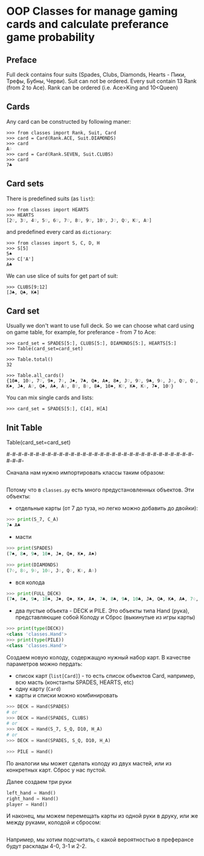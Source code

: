 OOP Classes for manage gaming cards and calculate preferance game probability
====================================

Preface
--------------------

Full deck contains four suits (Spades, Clubs, Diamonds, Hearts - Пики, Трефы, Бубны, Черви).
Suit can not be ordered.
Every suit contain 13 Rank (from 2 to Ace).
Rank can be ordered (i.e. Ace>King and 10<Queen) 

Cards
-------------------

Any card can be constructed by following maner:

```pycon
>>> from classes import Rank, Suit, Card
>>> card = Card(Rank.ACE, Suit.DIAMONDS)
>>> card
A♢
>>> card = Card(Rank.SEVEN, Suit.CLUBS)
>>> card
7♣
```

Card sets
-------------------------------

There is predefined suits (as `list`):

```pycon
>>> from classes import HEARTS
>>> HEARTS
[2♡, 3♡, 4♡, 5♡, 6♡, 7♡, 8♡, 9♡, 10♡, J♡, Q♡, K♡, A♡]
```

and predefined every card as `dictionary`:
```pycon
>>> from classes import S, C, D, H
>>> S[5]
5♠
>>> C['A']
A♣
```

We can use slice of suits for get part of suit:
```pycon
>>> CLUBS[9:12]
[J♣, Q♣, K♣]
```


Card set
-----------------------

Usually we don't want to use full deck. So we can choose what card using on game table, for example,
for preferance - from 7 to Ace:

```pycon
>>> card_set = SPADES[5:], CLUBS[5:], DIAMONDS[5:], HEARTS[5:]
>>> Table(card_set=card_set)

>>> Table.total()
32

>>> Table.all_cards()
{10♣, 10♢, 7♡, 9♠, 7♢, J♠, 7♣, Q♠, A♠, 8♠, J♡, 9♡, 9♣, 9♢, J♢, Q♡, Q♢, K♠, J♣, A♡, Q♣, A♣, A♢, 8♡, 8♢, 8♣, 10♠, K♡, K♣, K♢, 7♠, 10♡}
```

You can mix single cards and lists:

```pycon
>>> card_set = SPADES[5:], C[4], H[A]
```


Init Table
-------------------------

Table(card_set=card_set)


#-#-#-#-#-#-#-#-#-#-#-#-#-#-#-#-#-#-#-#-#-#-#-#-#-#-#-#-#-#-#-#-#-#-#-

Сначала нам нужно импортировать классы таким образом:
```python
```

Потому что в `classes.py` есть много предустановленных объектов. Эти объекты:

- отдельные карты (от 7 до туза, но легко можно добавить до двойки):

```python
>>> print(S_7, C_A)
7♠ A♣
```
- масти

```python
>>> print(SPADES)
(7♠, 8♠, 9♠, 10♠, J♠, Q♠, K♠, A♠)

>>> print(DIAMONDS)
(7♢, 8♢, 9♢, 10♢, J♢, Q♢, K♢, A♢)
```

- вся колода

```python
>>> print(FULL_DECK)
(7♠, 8♠, 9♠, 10♠, J♠, Q♠, K♠, A♠, 7♣, 8♣, 9♣, 10♣, J♣, Q♣, K♣, A♣, 7♢, 8♢, 9♢, 10♢, J♢, Q♢, K♢, A♢, 7♡, 8♡, 9♡, 10♡, J♡, Q♡, K♡, A♡)
```

- два пустые объекта - DECK и PILE. Это объекты типа Hand (рука), представляющие собой Колоду и Сброс (выкинутые из игры карты)

```python
>>> print(type(DECK))
<class 'classes.Hand'>
>>> print(type(PILE))
<class 'classes.Hand'>
```

Создаем новую колоду, содержащую нужный набор карт. В качестве параметров можно пердать:
- список карт (`list[Сard]`) - то есть список объектов Card, например, всю масть (константы SPADES, HEARTS, etc)
- одну карту (`Card`)
- карты и списки можно комбинировать

```python
>>> DECK = Hand(SPADES)
# or
>>> DECK = Hand(SPADES, CLUBS)
# or
>>> DECK = Hand(S_7, S_Q, D10, H_A)
# or
>>> DECK = Hand(SPADES, S_Q, D10, H_A)

>>> PILE = Hand()
```

По аналогии мы может сделать колоду из двух мастей, или из конкретных карт. Сброс у нас пустой.

Далее создаем три руки

```python
left_hand = Hand()
right_hand = Hand()
player = Hand()
```

И наконец, мы можем перемещать карты из одной руки в друку, или же между руками, колодой и сбросом:

```python

```
Например, мы хотим подсчитать, с какой вероятностью в преферансе будут расклады 4-0, 3-1 и 2-2.
